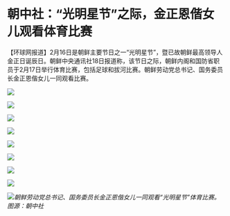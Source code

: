 # 朝中社：“光明星节”之际，金正恩偕女儿观看体育比赛

【环球网报道】2月16日是朝鲜主要节日之一“光明星节”，暨已故朝鲜最高领导人金正日诞辰日。朝鲜中央通讯社18日报道称，该节日之际，朝鲜内阁和国防省职员于2月17日举行体育比赛，包括足球和拔河比赛。朝鲜劳动党总书记、国务委员长金正恩偕女儿一同观看比赛。

![](https://inews.gtimg.com/newsapp_bt/0/15672465952/1000)

![](https://inews.gtimg.com/newsapp_bt/0/15672465930/1000)

![](https://inews.gtimg.com/newsapp_bt/0/15672465955/1000)

![](https://inews.gtimg.com/newsapp_bt/0/15672465944/1000)

![](https://inews.gtimg.com/newsapp_bt/0/15672465948/1000)

![](https://inews.gtimg.com/newsapp_bt/0/15672465961/1000)

![](https://inews.gtimg.com/newsapp_bt/0/15672465934/1000)

![](https://inews.gtimg.com/newsapp_bt/0/15672465939/1000)

![](https://inews.gtimg.com/newsapp_bt/0/15672465923/1000)_朝鲜劳动党总书记、国务委员长金正恩偕女儿一同观看“光明星节”体育比赛。图源：朝中社_

